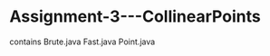 Assignment-3---CollinearPoints
==============================
contains 
Brute.java
Fast.java
Point.java
